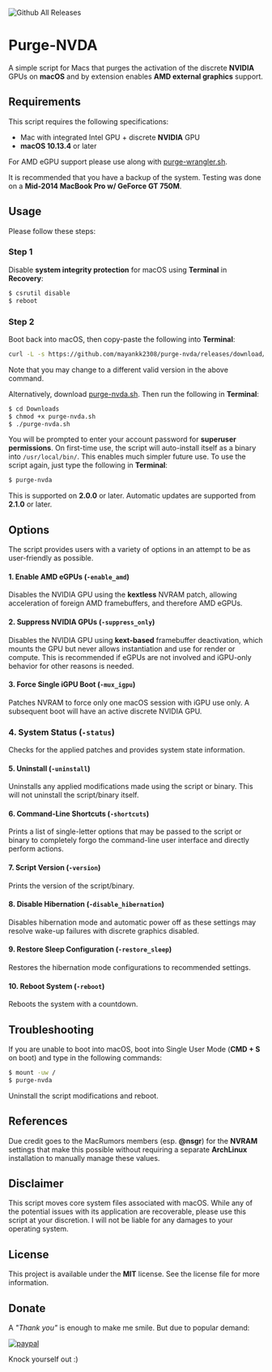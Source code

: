 ![Github All Releases](https://img.shields.io/github/downloads/mayankk2308/purge-nvda/total.svg?style=for-the-badge)
# Purge-NVDA
A simple script for Macs that purges the activation of the discrete **NVIDIA** GPUs on **macOS** and by extension enables **AMD external graphics** support.

## Requirements
This script requires the following specifications:
* Mac with integrated Intel GPU + discrete **NVIDIA** GPU
* **macOS 10.13.4** or later

For AMD eGPU support please use along with [purge-wrangler.sh](https://github.com/mayankk2308/purge-wrangler/releases).

It is recommended that you have a backup of the system. Testing was done on a **Mid-2014 MacBook Pro w/ GeForce GT 750M**.

## Usage
Please follow these steps:

### Step 1
Disable **system integrity protection** for macOS using **Terminal** in **Recovery**:
```bash
$ csrutil disable
$ reboot
```

### Step 2
Boot back into macOS, then copy-paste the following into **Terminal**:
```bash
curl -L -s https://github.com/mayankk2308/purge-nvda/releases/download/2.1.0/purge-nvda.sh > purge-nvda.sh;chmod +x purge-nvda.sh;./purge-nvda.sh;rm purge-nvda.sh
```

Note that you may change to a different valid version in the above command.

Alternatively, download [purge-nvda.sh](https://github.com/mayankk2308/purge-nvda/releases). Then run the following in **Terminal**:
```bash
$ cd Downloads
$ chmod +x purge-nvda.sh
$ ./purge-nvda.sh
```

You will be prompted to enter your account password for **superuser permissions**. On first-time use, the script will auto-install itself as a binary into `/usr/local/bin/`. This enables much simpler future use. To use the script again, just type the following in **Terminal**:
```bash
$ purge-nvda
```

This is supported on **2.0.0** or later. Automatic updates are supported from **2.1.0** or later.

## Options
The script provides users with a variety of options in an attempt to be as user-friendly as possible.

#### 1. Enable AMD eGPUs (`-enable_amd`)
Disables the NVIDIA GPU using the **kextless** NVRAM patch, allowing acceleration of foreign AMD framebuffers, and therefore AMD eGPUs.

#### 2. Suppress NVIDIA GPUs (`-suppress_only`)
Disables the NVIDIA GPU using **kext-based** framebuffer deactivation, which mounts the GPU but never allows instantiation and use for render or compute. This is recommended if eGPUs are not involved and iGPU-only behavior for other reasons is needed.

#### 3. Force Single iGPU Boot (`-mux_igpu`)
Patches NVRAM to force only one macOS session with iGPU use only. A subsequent boot will have an active discrete NVIDIA GPU.

### 4. System Status (`-status`)
Checks for the applied patches and provides system state information.

#### 5. Uninstall (`-uninstall`)
Uninstalls any applied modifications made using the script or binary. This will not uninstall the script/binary itself.

#### 6. Command-Line Shortcuts (`-shortcuts`)
Prints a list of single-letter options that may be passed to the script or binary to completely forgo the command-line user interface and directly perform actions.

#### 7. Script Version (`-version`)
Prints the version of the script/binary.

#### 8. Disable Hibernation (`-disable_hibernation`)
Disables hibernation mode and automatic power off as these settings may resolve wake-up failures with discrete graphics disabled.

#### 9. Restore Sleep Configuration (`-restore_sleep`)
Restores the hibernation mode configurations to recommended settings.

#### 10. Reboot System (`-reboot`)
Reboots the system with a countdown.

## Troubleshooting
If you are unable to boot into macOS, boot into Single User Mode (**CMD + S** on boot) and type in the following commands:
```bash
$ mount -uw /
$ purge-nvda
```

Uninstall the script modifications and reboot.

## References
Due credit goes to the MacRumors members (esp. **@nsgr**) for the **NVRAM** settings that make this possible without requiring a separate **ArchLinux** installation to manually manage these values.

## Disclaimer
This script moves core system files associated with macOS. While any of the potential issues with its application are recoverable, please use this script at your discretion. I will not be liable for any damages to your operating system.

## License
This project is available under the **MIT** license. See the license file for more information.

## Donate
A *"Thank you"* is enough to make me smile. But due to popular demand:

[![paypal][image-1]][1]

Knock yourself out :)

[image-1]:	https://www.paypalobjects.com/en_US/i/btn/btn_donate_SM.gif
[1]:	https://www.paypal.com/cgi-bin/webscr?cmd=_donations&business=mayankk2308@gmail.com&lc=US&item_name=mac_editor&no_note=0&currency_code=USD&bn=PP-DonationsBF:btn_donate_SM.gif:NonHostedGuest
